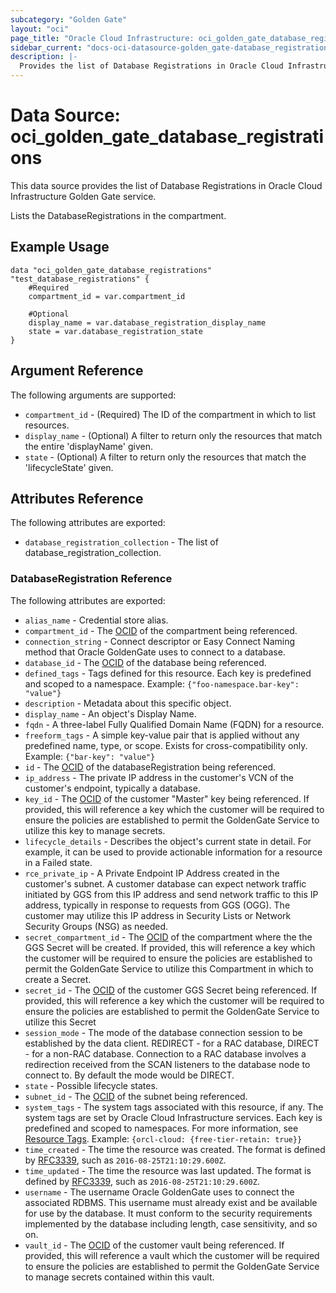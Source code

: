 ```yaml
---
subcategory: "Golden Gate"
layout: "oci"
page_title: "Oracle Cloud Infrastructure: oci_golden_gate_database_registrations"
sidebar_current: "docs-oci-datasource-golden_gate-database_registrations"
description: |-
  Provides the list of Database Registrations in Oracle Cloud Infrastructure Golden Gate service
---
```


# Data Source: oci_golden_gate_database_registrations
This data source provides the list of Database Registrations in Oracle Cloud Infrastructure Golden Gate service.

Lists the DatabaseRegistrations in the compartment.


## Example Usage

```hcl
data "oci_golden_gate_database_registrations" "test_database_registrations" {
	#Required
	compartment_id = var.compartment_id

	#Optional
	display_name = var.database_registration_display_name
	state = var.database_registration_state
}
```

## Argument Reference

The following arguments are supported:

* `compartment_id` - (Required) The ID of the compartment in which to list resources. 
* `display_name` - (Optional) A filter to return only the resources that match the entire 'displayName' given. 
* `state` - (Optional) A filter to return only the resources that match the 'lifecycleState' given. 


## Attributes Reference

The following attributes are exported:

* `database_registration_collection` - The list of database_registration_collection.

### DatabaseRegistration Reference

The following attributes are exported:

* `alias_name` - Credential store alias. 
* `compartment_id` - The [OCID](https://docs.cloud.oracle.com/iaas/Content/General/Concepts/identifiers.htm) of the compartment being referenced. 
* `connection_string` - Connect descriptor or Easy Connect Naming method that Oracle GoldenGate uses to connect to a database. 
* `database_id` - The [OCID](https://docs.cloud.oracle.com/iaas/Content/General/Concepts/identifiers.htm) of the database being referenced. 
* `defined_tags` - Tags defined for this resource. Each key is predefined and scoped to a namespace. Example: `{"foo-namespace.bar-key": "value"}` 
* `description` - Metadata about this specific object. 
* `display_name` - An object's Display Name. 
* `fqdn` - A three-label Fully Qualified Domain Name (FQDN) for a resource. 
* `freeform_tags` - A simple key-value pair that is applied without any predefined name, type, or scope. Exists for cross-compatibility only. Example: `{"bar-key": "value"}` 
* `id` - The [OCID](https://docs.cloud.oracle.com/iaas/Content/General/Concepts/identifiers.htm) of the databaseRegistration being referenced. 
* `ip_address` - The private IP address in the customer's VCN of the customer's endpoint, typically a database. 
* `key_id` - The [OCID](https://docs.cloud.oracle.com/iaas/Content/General/Concepts/identifiers.htm) of the customer "Master" key being referenced. If provided, this will reference a key which the customer will be required to ensure the policies are established to permit the GoldenGate Service to utilize this key to manage secrets. 
* `lifecycle_details` - Describes the object's current state in detail. For example, it can be used to provide actionable information for a resource in a Failed state. 
* `rce_private_ip` - A Private Endpoint IP Address created in the customer's subnet.  A customer database can expect network traffic initiated by GGS from this IP address and send network traffic to this IP address, typically in response to requests from GGS (OGG).  The customer may utilize this IP address in Security Lists or Network Security Groups (NSG) as needed. 
* `secret_compartment_id` - The [OCID](https://docs.cloud.oracle.com/iaas/Content/General/Concepts/identifiers.htm) of the compartment where the the GGS Secret will be created. If provided, this will reference a key which the customer will be required to ensure the policies are established to permit the GoldenGate Service to utilize this Compartment in which to create a Secret. 
* `secret_id` - The [OCID](https://docs.cloud.oracle.com/iaas/Content/General/Concepts/identifiers.htm) of the customer GGS Secret being referenced. If provided, this will reference a key which the customer will be required to ensure the policies are established to permit the GoldenGate Service to utilize this Secret 
* `session_mode` - The mode of the database connection session to be established by the data client. REDIRECT - for a RAC database, DIRECT - for a non-RAC database. Connection to a RAC database involves a redirection received from the SCAN listeners to the database node to connect to. By default the mode would be DIRECT. 
* `state` - Possible lifecycle states. 
* `subnet_id` - The [OCID](https://docs.cloud.oracle.com/iaas/Content/General/Concepts/identifiers.htm) of the subnet being referenced. 
* `system_tags` - The system tags associated with this resource, if any. The system tags are set by Oracle Cloud Infrastructure services. Each key is predefined and scoped to namespaces.  For more information, see [Resource Tags](https://docs.cloud.oracle.com/iaas/Content/General/Concepts/resourcetags.htm). Example: `{orcl-cloud: {free-tier-retain: true}}` 
* `time_created` - The time the resource was created. The format is defined by [RFC3339](https://tools.ietf.org/html/rfc3339), such as `2016-08-25T21:10:29.600Z`. 
* `time_updated` - The time the resource was last updated. The format is defined by [RFC3339](https://tools.ietf.org/html/rfc3339), such as `2016-08-25T21:10:29.600Z`. 
* `username` - The username Oracle GoldenGate uses to connect the associated RDBMS.  This username must already exist and be available for use by the database.  It must conform to the security requirements implemented by the database including length, case sensitivity, and so on. 
* `vault_id` - The [OCID](https://docs.cloud.oracle.com/iaas/Content/General/Concepts/identifiers.htm) of the customer vault being referenced. If provided, this will reference a vault which the customer will be required to ensure the policies are established to permit the GoldenGate Service to manage secrets contained within this vault. 

